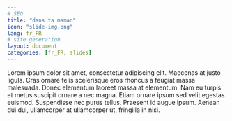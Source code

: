```yaml
---
# SEO
title: "dans ta maman"
icon: "slide-img.png"
lang: fr_FR
# site generation
layout: document
categories: [fr_FR, slides]
---
```


Lorem ipsum dolor sit amet, consectetur adipiscing elit. Maecenas at 
justo ligula. Cras ornare felis scelerisque eros rhoncus a feugiat 
massa malesuada. Donec elementum laoreet massa at elementum. Nam eu 
turpis et metus suscipit ornare a nec magna. Etiam ornare ipsum sed 
velit egestas euismod. Suspendisse nec purus tellus. Praesent id 
augue ipsum. Aenean dui dui, ullamcorper at ullamcorper ut, 
fringilla in nisi.
